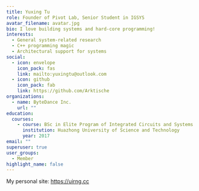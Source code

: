 ```yaml
---
title: Yuxing Tu
role: Founder of Pivot Lab, Senior Student in IGSYS
avatar_filename: avatar.jpg
bio: I love building systems and hard-core programming!
interests:
  - General system-related research
  - C++ programming magic
  - Architectural support for systems
social:
  - icon: envelope
    icon_pack: fas
    link: mailto:yuxingtu@outlook.com
  - icon: github
    icon_pack: fab
    link: https://github.com/Arktische
organizations:
  - name: ByteDance Inc.
    url: ""
education:
  courses:
    - course: BSc in Elite Program of Integrated Circuits and Systems
      institution: Huazhong University of Science and Technology
      year: 2017
email: ""
superuser: true
user_groups:
  - Member
highlight_name: false
---
```


My personal site: https://uirng.cc
